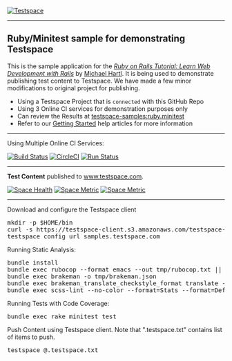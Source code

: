[![Testspace](https://www.testspace.com/img/Testspace.png)](https://www.testspace.com)

***

## Ruby/Minitest sample for demonstrating Testspace

This is the sample application for the [*Ruby on Rails Tutorial: Learn Web Development with Rails*](http://www.railstutorial.org/) by [Michael Hartl](http://www.michaelhartl.com/). It is being used to demonstrate publishing test content to Testspace.
We have made a few minor modifications to original project for publishing.

  * Using a Testspace Project that is `connected` with this GitHub Repo
  * Using 3 Online CI services for demonstration purposes only
  * Can review the Results at [testspace-samples:ruby.minitest](https://samples.testspace.com/projects/testspace-samples:ruby.minitest)  
  * Refer to our [Getting Started](https://help.testspace.com/getting-started) help articles for more information

***
Using Multiple Online CI Services:

[![Build Status](https://travis-ci.org/testspace-samples/ruby.minitest.svg?branch=master)](https://travis-ci.org/testspace-samples/ruby.minitest)
[![CircleCI](https://circleci.com/gh/testspace-samples/ruby.minitest/tree/master.svg?style=svg)](https://circleci.com/gh/testspace-samples/ruby.minitest/tree/master)
[![Run Status](https://api.shippable.com/projects/5703dabb2a8192902e1b99ce/badge?branch=master)](https://app.shippable.com/projects/5703dabb2a8192902e1b99ce)


***
**Test Content** published to www.testspace.com.

[![Space Health](https://samples.testspace.com/spaces/676/badge?token=684631c7573f9c1b24ae5b5b3ff3279ffb5130e6)](https://samples.testspace.com/spaces/676 "Test Cases")
[![Space Metric](https://samples.testspace.com/spaces/676/metrics/604/badge?token=747a8f49a00ccb7f52774fefe880135fad079fd3)](https://samples.testspace.com/spaces/676/schema/Code%20Coverage "Code Coverage (lines)")
[![Space Metric](https://samples.testspace.com/spaces/676/metrics/605/badge?token=df4662fc7ddf431c04dc95a79716fae91346d3dc)](https://samples.testspace.com/spaces/676/schema/Static%20Analysis "Static Analysis (issues)")

***

Download and configure the Testspace client 

<pre>
mkdir -p $HOME/bin
curl -s https://testspace-client.s3.amazonaws.com/testspace-linux.tgz | tar -zxvf- -C $HOME/bin
testspace config url samples.testspace.com
</pre>


Running Static Analysis:

<pre>
bundle install
bundle exec rubocop --format emacs --out tmp/rubocop.txt || true
bundle exec brakeman -o tmp/brakeman.json
bundle exec brakeman_translate_checkstyle_format translate --file="tmp/brakeman.json" > tmp/brakeman_checkstyle.xml
bundle exec scss-lint --no-color --format=Stats --format=Default --out=tmp/scss-lint.txt  app/assets/stylesheets/ || true
</pre>

Running Tests with Code Coverage:

<pre>
bundle exec rake minitest test
</pre>

Push Content using Testspace client. Note that ".testspace.txt" contains list of items to push.

<pre>
testspace @.testspace.txt
</pre>
